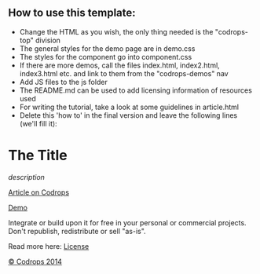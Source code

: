 ## How to use this template:

- Change the HTML as you wish, the only thing needed is the "codrops-top" division
- The general styles for the demo page are in demo.css
- The styles for the component go into component.css
- If there are more demos, call the files index.html, index2.html, index3.html etc. and link to them from the "codrops-demos" nav
- Add JS files to the js folder
- The README.md can be used to add licensing information of resources used
- For writing the tutorial, take a look at some guidelines in article.html
- Delete this 'how to' in the final version and leave the following lines (we'll fill it):


The Title
=========

*description*

[Article on Codrops]()

[Demo]()

Integrate or build upon it for free in your personal or commercial projects. Don't republish, redistribute or sell "as-is". 

Read more here: [License](http://tympanus.net/codrops/licensing/)


[© Codrops 2014](http://www.codrops.com)


